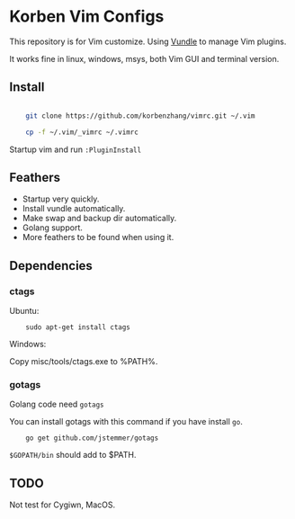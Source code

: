 Korben Vim Configs
==================

This repository is for Vim customize. Using [Vundle](https://github.com/gmarik/Vundle.vim.git) to manage Vim plugins.

It works fine in linux, windows, msys, both Vim GUI and terminal version.

Install
-----

```bash

	git clone https://github.com/korbenzhang/vimrc.git ~/.vim

	cp -f ~/.vim/_vimrc ~/.vimrc


```

Startup vim and run `:PluginInstall`


Feathers
--------

* Startup very quickly.
* Install vundle automatically.
* Make swap and backup dir automatically.
* Golang support.
* More feathers to be found when using it.


Dependencies
------------

### ctags

Ubuntu: 

```
	sudo apt-get install ctags
```

Windows:

Copy misc/tools/ctags.exe to %PATH%.

### gotags

Golang code need `gotags`

You can install gotags with this command if you have install `go`.

```
	go get github.com/jstemmer/gotags
```

`$GOPATH/bin` should add to $PATH.


TODO
----

Not test for Cygiwn, MacOS.


